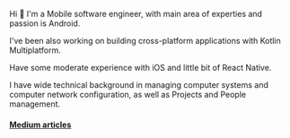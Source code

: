 Hi 👋
I'm a Mobile software engineer, 
with main area of experties and passion is Android. 

I've been also working on building cross-platform applications with Kotlin Multiplatform.

Have some moderate experience with iOS and little bit of React Native.

I have wide technical background in managing computer systems and computer network configuration, as well as Projects and People management.

#### [Medium articles](https://medium.com/@mkolodii)
